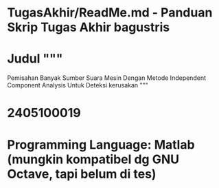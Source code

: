 # TugasAkhir/ReadMe.md - Panduan Skrip Tugas Akhir bagustris
# Judul """
Pemisahan Banyak Sumber Suara Mesin Dengan Metode Independent Component Analysis
Untuk Deteksi kerusakan
"""
# 2405100019
# Programming Language: Matlab (mungkin kompatibel dg GNU Octave, tapi belum di tes)



